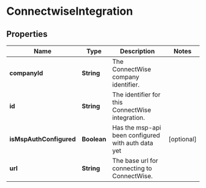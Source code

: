 # ConnectwiseIntegration

## Properties
Name | Type | Description | Notes
------------ | ------------- | ------------- | -------------
**companyId** | **String** | The ConnectWise company identifier. | 
**id** | **String** | The identifier for this ConnectWise integration. | 
**isMspAuthConfigured** | **Boolean** | Has the msp-api been configured with auth data yet |  [optional]
**url** | **String** | The base url for connecting to ConnectWise. | 
